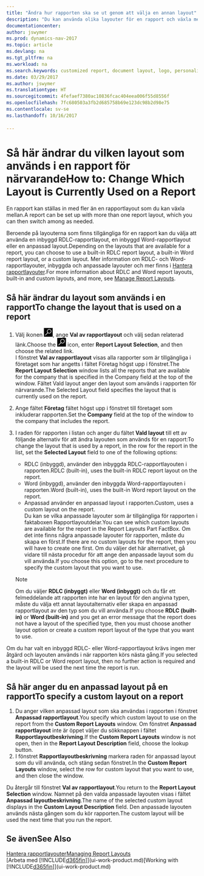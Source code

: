 ```yaml
---
title: "Ändra hur rapporten ska se ut genom att välja en annan layout"
description: "Du kan använda olika layouter för en rapport och växla mellan layouter för att ändra utseendet på en rapport."
documentationcenter: 
author: jswymer
ms.prod: dynamics-nav-2017
ms.topic: article
ms.devlang: na
ms.tgt_pltfrm: na
ms.workload: na
ms.search.keywords: customized report, document layout, logo, personalize
ms.date: 03/29/2017
ms.author: jswymer
ms.translationtype: HT
ms.sourcegitcommit: 4fefaef7380ac10836fcac404eea006f55d8556f
ms.openlocfilehash: 7fc680503a3fb2d685758b69e123dc98b2d98e75
ms.contentlocale: sv-se
ms.lasthandoff: 10/16/2017

---
```

# <a name="how-to-change-which-layout-is-currently-used-on-a-report"></a><span data-ttu-id="2dba6-103">Så här ändrar du vilken layout som används i en rapport för närvarande</span><span class="sxs-lookup"><span data-stu-id="2dba6-103">How to: Change Which Layout is Currently Used on a Report</span></span>
<span data-ttu-id="2dba6-104">En rapport kan ställas in med fler än en rapportlayout som du kan växla mellan.</span><span class="sxs-lookup"><span data-stu-id="2dba6-104">A report can be set up with more than one report layout, which you can then switch among as needed.</span></span>

<span data-ttu-id="2dba6-105">Beroende på layouterna som finns tillgängliga för en rapport kan du välja att använda en inbyggd RDLC-rapportlayout, en inbyggd Word-rapportlayout eller en anpassad layout.</span><span class="sxs-lookup"><span data-stu-id="2dba6-105">Depending on the layouts that are available for a report, you can choose to use a built-in RDLC report layout, a built-in Word report layout, or a custom layout.</span></span> <span data-ttu-id="2dba6-106">Mer information om RDLC- och Word-rapportlayouter, inbyggda och anpassade layouter och mer finns i [Hantera rapportlayouter](ui-manage-report-layouts.md).</span><span class="sxs-lookup"><span data-stu-id="2dba6-106">For more information about RDLC and Word report layouts, built-in and custom layouts, and more, see [Manage Report Layouts](ui-manage-report-layouts.md).</span></span>

## <a name="to-change-the-layout-that-is-used-on-a-report"></a><span data-ttu-id="2dba6-107">Så här ändrar du layout som används i en rapport</span><span class="sxs-lookup"><span data-stu-id="2dba6-107">To change the layout that is used on a report</span></span>
1. <span data-ttu-id="2dba6-108">Välj ikonen ![Söka efter sida eller rapport](media/ui-search/search_small.png "ikonen Söka efter sida eller rapport"), ange **Val av rapportlayout** och välj sedan relaterad länk.</span><span class="sxs-lookup"><span data-stu-id="2dba6-108">Choose the ![Search for Page or Report](media/ui-search/search_small.png "Search for Page or Report icon") icon, enter **Report Layout Selection**, and then choose the related link.</span></span>  
   <span data-ttu-id="2dba6-109">I fönstret **Val av rapportlayout** visas alla rapporter som är tillgängliga i företaget som har angetts i fältet Företag högst upp i fönstret.</span><span class="sxs-lookup"><span data-stu-id="2dba6-109">The **Report Layout Selection** window lists all the reports that are available for the company that is specified in the Company field at the top of the window.</span></span> <span data-ttu-id="2dba6-110">Fältet Vald layout anger den layout som används i rapporten för närvarande.</span><span class="sxs-lookup"><span data-stu-id="2dba6-110">The Selected Layout field specifies the layout that is currently used on the report.</span></span>
2. <span data-ttu-id="2dba6-111">Ange fältet **Företag** fältet högst upp i fönstret till företaget som inkluderar rapporten.</span><span class="sxs-lookup"><span data-stu-id="2dba6-111">Set the **Company** field at the top of the window to the company that includes the report.</span></span>
3. <span data-ttu-id="2dba6-112">I raden för rapporten i listan och anger du fältet **Vald layout** till ett av följande alternativ för att ändra layouten som används för en rapport:</span><span class="sxs-lookup"><span data-stu-id="2dba6-112">To change the layout that is used by a report, in the row for the report in the list, set the **Selected Layout** field to one of the following options:</span></span>
   * <span data-ttu-id="2dba6-113">RDLC (inbyggd), använder den inbyggda RDLC-rapportlayouten i rapporten.</span><span class="sxs-lookup"><span data-stu-id="2dba6-113">RDLC (built-in), uses the built-in RDLC report layout on the report.</span></span>
   * <span data-ttu-id="2dba6-114">Word (inbyggd), använder den inbyggda Word-rapportlayouten i rapporten.</span><span class="sxs-lookup"><span data-stu-id="2dba6-114">Word (built-in), uses the built-in Word report layout on the report.</span></span>
   * <span data-ttu-id="2dba6-115">Anpassad använder en anpassad layout i rapporten.</span><span class="sxs-lookup"><span data-stu-id="2dba6-115">Custom, uses a custom layout on the report.</span></span>  
     <span data-ttu-id="2dba6-116">Du kan se vilka anpassade layouter som är tillgängliga för rapporten i faktaboxen Rapportlayoutdelar.</span><span class="sxs-lookup"><span data-stu-id="2dba6-116">You can see which custom layouts are available for the report in the Report Layouts Part FactBox.</span></span> <span data-ttu-id="2dba6-117">Om det inte finns några anpassade layouter för rapporten, måste du skapa en först.</span><span class="sxs-lookup"><span data-stu-id="2dba6-117">If there are no custom layouts for the report, then you will have to create one first.</span></span> <span data-ttu-id="2dba6-118">Om du väljer det här alternativet, gå vidare till nästa procedur för att ange den anpassade layout som du vill använda.</span><span class="sxs-lookup"><span data-stu-id="2dba6-118">If you choose this option, go to the next procedure to specify the custom layout that you want to use.</span></span>

    > [!NOTE]  
    >   <span data-ttu-id="2dba6-119">Om du väljer **RDLC (inbyggt)** eller **Word (inbyggt)** och du får ett felmeddelande att rapporten inte har en layout för den angivna typen, måste du välja ett annat layoutalternativ eller skapa en anpassad rapportlayout av den typ som du vill använda.</span><span class="sxs-lookup"><span data-stu-id="2dba6-119">If you choose **RDLC (built-in)** or **Word (built-in)** and you get an error message that the report does not have a layout of the specified type, then you must choose another layout option or create a custom report layout of the type that you want to use.</span></span>

<span data-ttu-id="2dba6-120">Om du har valt en inbyggd RDLC- eller Word-rapportlayout krävs ingen mer åtgärd och layouten används i när rapporten körs nästa gång.</span><span class="sxs-lookup"><span data-stu-id="2dba6-120">If you selected a built-in RDLC or Word report layout, then no further action is required and the layout will be used the next time the report is run.</span></span>

## <a name="to-specify-a-custom-layout-on-a-report"></a><span data-ttu-id="2dba6-121">Så här anger du en anpassad layout på en rapport</span><span class="sxs-lookup"><span data-stu-id="2dba6-121">To specify a custom layout on a report</span></span>
1. <span data-ttu-id="2dba6-122">Du anger vilken anpassad layout som ska användas i rapporten i fönstret **Anpassad rapportlayout**.</span><span class="sxs-lookup"><span data-stu-id="2dba6-122">You specify which custom layout to use on the report from the **Custom Report Layouts** window.</span></span> <span data-ttu-id="2dba6-123">Om fönstret **Anpassad rapportlayout** inte är öppet väljer du sökknappen i fältet **Rapportlayoutbeskrivning**.</span><span class="sxs-lookup"><span data-stu-id="2dba6-123">If the **Custom Report Layouts** window is not open, then in the **Report Layout Description** field, choose the lookup button.</span></span>
2. <span data-ttu-id="2dba6-124">I fönstret **Rapportlayoutbeskrivning** markera raden för anpassad layout som du vill använda, och stäng sedan fönstret.</span><span class="sxs-lookup"><span data-stu-id="2dba6-124">In the **Custom Report Layouts** window, select the row for custom layout that you want to use, and then close the window.</span></span>

<span data-ttu-id="2dba6-125">Du återgår till fönstret **Val av rapportlayout**.</span><span class="sxs-lookup"><span data-stu-id="2dba6-125">You return to the **Report Layout Selection** window.</span></span> <span data-ttu-id="2dba6-126">Namnet på den valda anpassade layouten visas i fältet **Anpassad layoutbeskrivning**.</span><span class="sxs-lookup"><span data-stu-id="2dba6-126">The name of the selected custom layout displays in the **Custom Layout Description** field.</span></span> <span data-ttu-id="2dba6-127">Den anpassade layouten används nästa gången som du kör rapporten.</span><span class="sxs-lookup"><span data-stu-id="2dba6-127">The custom layout will be used the next time that you run the report.</span></span>

## <a name="see-also"></a><span data-ttu-id="2dba6-128">Se även</span><span class="sxs-lookup"><span data-stu-id="2dba6-128">See Also</span></span>
[<span data-ttu-id="2dba6-129">Hantera rapportlayouter</span><span class="sxs-lookup"><span data-stu-id="2dba6-129">Managing Report Layouts</span></span>](ui-manage-report-layouts.md)  
<span data-ttu-id="2dba6-130">[Arbeta med [!INCLUDE[d365fin](includes/d365fin_md.md)]](ui-work-product.md)</span><span class="sxs-lookup"><span data-stu-id="2dba6-130">[Working with [!INCLUDE[d365fin](includes/d365fin_md.md)]](ui-work-product.md)</span></span>

